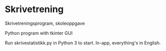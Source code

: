 # Skrivetrening
Skrivetreningsprogram, skoleoppgave

Python program with tkinter GUI

Run skrivestatistikk.py in Python 3 to start.
In-app, everything's in English.
